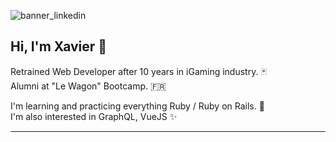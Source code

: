 ![banner_linkedin](https://media-exp1.licdn.com/dms/image/C5616AQEATorFDQUvug/profile-displaybackgroundimage-shrink_350_1400/0/1623081293664?e=1630540800&v=beta&t=0f6dL2oIy0-_qvtgpS8ck-CFBmUhSGXMRfl97qzs8E8)

## Hi, I'm Xavier :wave:

Retrained Web Developer after 10 years in iGaming industry. :black_joker: <br/>
Alumni at "Le Wagon" Bootcamp. :fr:

I'm learning and practicing everything Ruby / Ruby on Rails. :gem: <br/>
I'm also interested in GraphQL, VueJS :sparkles:

----
